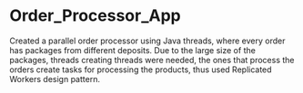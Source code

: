 # Order_Processor_App
Created a parallel order processor using Java threads, where every order has packages from different deposits.
Due to the large size of the packages, threads creating threads were needed, the ones that process the orders create tasks for processing the products, thus used Replicated Workers design pattern.
